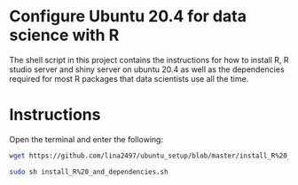 # Configure Ubuntu 20.4 for data science with R

The shell script in this project contains the instructions for how to install R,
R studio server and shiny server on ubuntu 20.4 as well as the dependencies
required for most R packages that data scientists use all the time. 

# Instructions

Open the terminal and enter the following:

``` bash
wget https://github.com/lina2497/ubuntu_setup/blob/master/install_R%20_and_dependencies.sh

sudo sh install_R%20_and_dependencies.sh

```